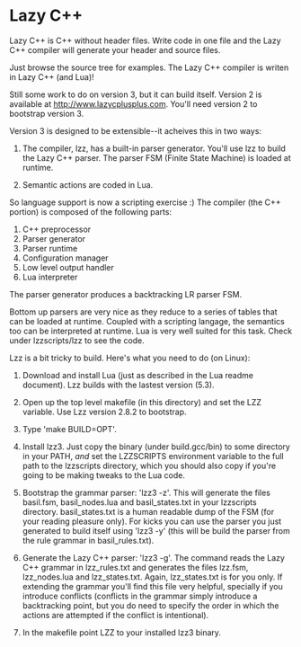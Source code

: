 # Lazy C++

Lazy C++ is C++ without header files. Write code in one file and the Lazy C++ compiler will generate your header and source files.

Just browse the source tree for examples. The Lazy C++ compiler is writen in Lazy C++ (and Lua)!

Still some work to do on version 3, but it can build itself. Version 2 is available at <http://www.lazycplusplus.com>. You'll need version 2 to bootstrap version 3.

Version 3 is designed to be extensible--it acheives this in two ways:

1. The compiler, lzz, has a built-in parser generator. You'll use lzz to build the Lazy C++ parser. The parser FSM (Finite State Machine) is loaded at runtime.

2. Semantic actions are coded in Lua. 

So language support is now a scripting exercise :) The compiler (the C++ portion) is composed of the following parts:

1. C++ preprocessor
2. Parser generator
3. Parser runtime
4. Configuration manager
5. Low level output handler
6. Lua interpreter

The parser generator produces a backtracking LR parser FSM.

Bottom up parsers are very nice as they reduce to a series of tables that can be loaded at runtime. Coupled with a scripting langage, the semantics too can be interpreted at runtime. Lua is very well suited for this task. Check under lzzscripts/lzz to see the code.

Lzz is a bit tricky to build. Here's what you need to do (on Linux):

1. Download and install Lua (just as described in the Lua readme document). Lzz builds with the lastest version (5.3).

2. Open up the top level makefile (in this directory) and set the LZZ variable. Use Lzz version 2.8.2 to bootstrap.

3. Type 'make BUILD=OPT'.

4. Install lzz3. Just copy the binary (under build.gcc/bin) to some directory in your PATH, *and* set the LZZSCRIPTS environment variable to the full path to the lzzscripts directory, which you should also copy if you're going to be making tweaks to the Lua code.

5. Bootstrap the grammar parser: 'lzz3 -z'. This will generate the files basil.fsm, basil_nodes.lua and basil_states.txt in your lzzscripts directory. basil_states.txt is a human readable dump of the FSM (for your reading pleasure only). For kicks you can use the parser you just generated to build itself using 'lzz3 -y' (this will be build the parser from the rule grammar in basil_rules.txt).

6. Generate the Lazy C++ parser: 'lzz3 -g'. The command reads the Lazy C++ grammar in lzz_rules.txt and generates the files lzz.fsm, lzz_nodes.lua and lzz_states.txt. Again, lzz_states.txt is for you only. If extending the grammar you'll find this file very helpful, specially if you introduce conflicts (conflicts in the grammar simply introduce a backtracking point, but you do need to specify the order in which the actions are attempted if the conflict is intentional).

7. In the makefile point LZZ to your installed lzz3 binary.
